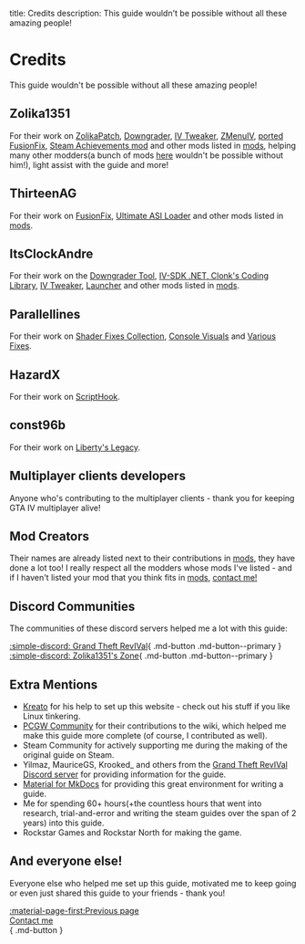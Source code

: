 title: Credits
description: This guide wouldn't be possible without all these amazing people!

# Credits
This guide wouldn't be possible without all these amazing people!

## Zolika1351
For their work on [ZolikaPatch](essential-modding/zolikapatch.md), [Downgrader](../downgrading/#zolika1351s-downgrader), [IV Tweaker](../extras/modloading/#iv-tweaker),  [ZMenuIV](../extras/trainers/#zmenuiv), [ported FusionFix](essential-modding/fusionfix.md), [Steam Achievements mod](https://zolika1351.pages.dev/mods/ivsteamachievements) and other mods listed in [mods](extras/mods.md), helping many other modders(a bunch of mods [here](extras/mods.md) wouldn't be possible without him!), light assist with the guide and more!

## ThirteenAG
For their work on [FusionFix](essential-modding/fusionfix.md), [Ultimate ASI Loader](../mod-dependencies/#ultimate-asi-loader) and other mods listed in [mods](extras/mods.md).

## ItsClockAndre
For their work on the [Downgrader Tool](../downgrading/#itsclockandres-downgrader), [IV-SDK .NET, Clonk's Coding Library](../mod-dependencies/#iv-sdk-net), [IV Tweaker](../extras/modloading/#iv-tweaker), [Launcher](extras/launcher.md) and other mods listed in [mods](extras/mods.md).

## Parallellines
For their work on [Shader Fixes Collection](essential-modding/shader-fixes.md), [Console Visuals](extras/mods.md) and [Various Fixes](extras/mods.md).

## HazardX
For their work on [ScriptHook](../mod-dependencies/#scripthook).

## const96b
For their work on [Liberty's Legacy](../extras/trainers/#libertys-legacy).

## Multiplayer clients developers
Anyone who's contributing to the multiplayer clients - thank you for keeping GTA IV multiplayer alive!

## Mod Creators
Their names are already listed next to their contributions in [mods](extras/mods.md), they have done a lot too! I really respect all the modders whose mods I've listed - and if I haven't listed your mod that you think fits in [mods](extras/mods.md), [contact me!](contact-me.md)

## Discord Communities
The communities of these discord servers helped me a lot with this guide:

[:simple-discord: Grand Theft RevIVal](https://discord.gg/Wn5eCWGcpb){ .md-button .md-button--primary } [:simple-discord: Zolika1351's Zone](https://discord.gg/KTxxZcNxCc){ .md-button .md-button--primary } 

## Extra Mentions
* [Kreato](https://github.com/kreatoo) for his help to set up this website - check out his stuff if you like Linux tinkering.
* [PCGW Community](https://www.pcgamingwiki.com/wiki/Grand_Theft_Auto_IV) for their contributions to the wiki, which helped me make this guide more complete (of course, I contributed as well).
* Steam Community for actively supporting me during the making of the original guide on Steam.
* Yilmaz, MauriceGS, Krooked_ and others from the [Grand Theft RevIVal Discord server](https://discord.gg/Wn5eCWGcpb) for providing information for the guide.
* [Material for MkDocs](https://squidfunk.github.io/mkdocs-material/) for providing this great environment for writing a guide.
* Me for spending 60+ hours(+the countless hours that went into research, trial-and-error and writing the steam guides over the span of 2 years) into this guide.
* Rockstar Games and Rockstar North for making the game.

## And everyone else!
Everyone else who helped me set up this guide, motivated me to keep going or even just shared this guide to your friends - thank you!

[:material-page-first:Previous page <br>Contact me</br>](contact-me.md){ .md-button }
